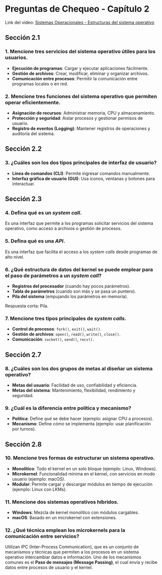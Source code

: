 # Preguntas de Chequeo - Capítulo 2

Link del video: [Sistemas Operacionales - Estructuras del sistema operativo](https://www.youtube.com/watch?v=7V6rKGKMfrU&t=7s)

## Sección 2.1

### 1. Mencione tres servicios del sistema operativo útiles para los usuarios.
- **Ejecución de programas**: Cargar y ejecutar aplicaciones fácilmente.  
- **Gestión de archivos**: Crear, modificar, eliminar y organizar archivos.  
- **Comunicación entre procesos**: Permitir la comunicación entre programas locales o en red. 

### 2. Mencione tres funciones del sistema operativo que permiten operar eficientemente.
- **Asignación de recursos**: Administrar memoria, CPU y almacenamiento.  
- **Protección y seguridad**: Aislar procesos y gestionar permisos de usuario.  
- **Registro de eventos (Logging)**: Mantener registros de operaciones y auditoría del sistema. 

## Sección 2.2

### 3. ¿Cuáles son los dos tipos principales de interfaz de usuario?
- **Línea de comandos (CLI)**: Permite ingresar comandos manualmente.  
- **Interfaz gráfica de usuario (GUI)**: Usa iconos, ventanas y botones para interactuar.  

## Sección 2.3

### 4. Defina qué es un *system call*.
Es una interfaz que permite a los programas solicitar servicios del sistema operativo, como acceso a archivos o gestión de procesos.  

### 5. Defina qué es una *API*.
Es una interfaz que facilita el acceso a los *system calls* desde programas de alto nivel.  

### 6. ¿Qué estructura de datos del kernel se puede emplear para el paso de parámetros a un *system call*?
- **Registros del procesador** (cuando hay pocos parámetros).  
- **Tabla de parámetros** (cuando son más y se pasa un puntero).  
- **Pila del sistema** (empujando los parámetros en memoria).  

Respuesta corta: Pila.

### 7. Mencione tres tipos principales de *system calls*.
- **Control de procesos**: `fork()`, `exit()`, `wait()`.  
- **Gestión de archivos**: `open()`, `read()`, `write()`, `close()`.  
- **Comunicación**: `socket()`, `send()`, `recv()`.  

## Sección 2.7

### 8. ¿Cuáles son los dos grupos de metas al diseñar un sistema operativo?
- **Metas del usuario**: Facilidad de uso, confiabilidad y eficiencia.  
- **Metas del sistema**: Mantenimiento, flexibilidad, rendimiento y seguridad.  

### 9. ¿Cuál es la diferencia entre política y mecanismo?
- **Política**: Define *qué* se debe hacer (ejemplo: asignar CPU a procesos).  
- **Mecanismo**: Define *cómo* se implementa (ejemplo: usar planificación por turnos).  

## Sección 2.8

### 10. Mencione tres formas de estructurar un sistema operativo.
- **Monolítico**: Todo el kernel en un solo bloque (ejemplo: Linux, Windows).  
- **Microkernel**: Funcionalidad mínima en el kernel, con servicios en modo usuario (ejemplo: macOS).  
- **Modular**: Permite cargar y descargar módulos en tiempo de ejecución (ejemplo: Linux con LKMs).  

### 11. Mencione dos sistemas operativos híbridos.
- **Windows**: Mezcla de kernel monolítico con módulos cargables.  
- **macOS**: Basado en un microkernel con extensiones.  

### 12. ¿Qué técnica emplean los microkernels para la comunicación entre servicios?
Utilizan IPC (Inter-Process Communication), que es un conjunto de mecanismos y técnicas que permiten a los procesos en un sistema operativo intercambiar datos e información. Uno de los mecanismos comunes es el **Paso de mensajes (Message Passing)**, el cual envía y recibe datos entre procesos de usuario y el kernel.  
